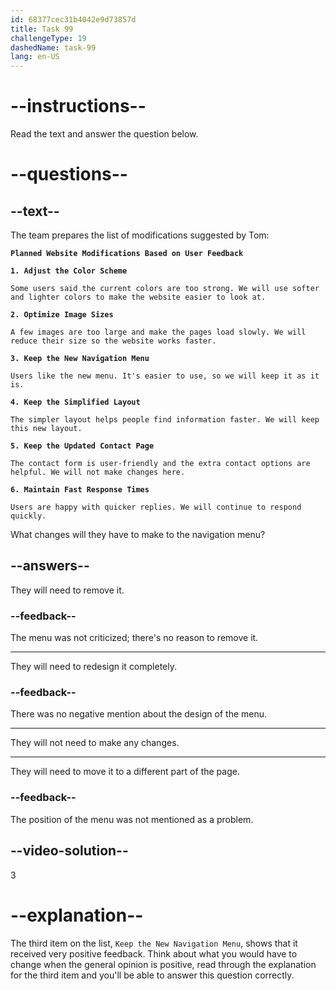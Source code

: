 ```yaml
---
id: 68377cec31b4042e9d73857d
title: Task 99
challengeType: 19
dashedName: task-99
lang: en-US
---
```


<!-- READING -->

# --instructions--

Read the text and answer the question below.

# --questions--

## --text--

The team prepares the list of modifications suggested by Tom:

**`Planned Website Modifications Based on User Feedback`**

**`1. Adjust the Color Scheme`**

`Some users said the current colors are too strong. We will use softer and lighter colors to make the website easier to look at.`

**`2. Optimize Image Sizes`**

`A few images are too large and make the pages load slowly. We will reduce their size so the website works faster.`

**`3. Keep the New Navigation Menu`**

`Users like the new menu. It's easier to use, so we will keep it as it is.`

**`4. Keep the Simplified Layout`**

`The simpler layout helps people find information faster. We will keep this new layout.`

**`5. Keep the Updated Contact Page`**

`The contact form is user-friendly and the extra contact options are helpful. We will not make changes here.`

**`6. Maintain Fast Response Times`**

`Users are happy with quicker replies. We will continue to respond quickly.`

What changes will they have to make to the navigation menu?

## --answers--

They will need to remove it.

### --feedback--

The menu was not criticized; there's no reason to remove it.

---

They will need to redesign it completely.

### --feedback--

There was no negative mention about the design of the menu.

---

They will not need to make any changes.

---

They will need to move it to a different part of the page.

### --feedback--

The position of the menu was not mentioned as a problem.

## --video-solution--

3

# --explanation--

The third item on the list, `Keep the New Navigation Menu`, shows that it received very positive feedback. Think about what you would have to change when the general opinion is positive, read through the explanation for the third item and you'll be able to answer this question correctly.

